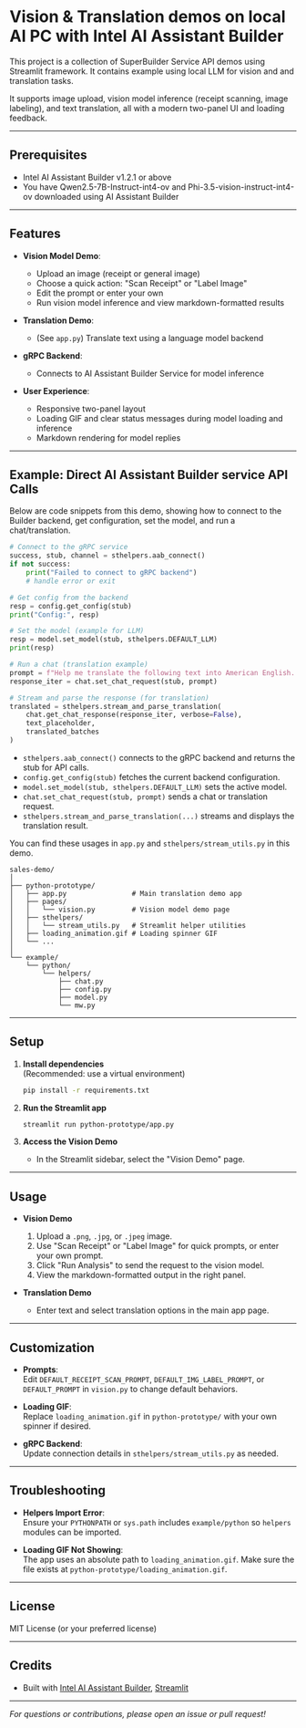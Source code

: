 # Vision & Translation demos on local AI PC with Intel AI Assistant Builder

This project is a collection of SuperBuilder Service API demos using Streamlit framework. It contains example using local LLM for vision and and translation tasks. 

It supports image upload, vision model inference (receipt scanning, image labeling), and text translation, all with a modern two-panel UI and loading feedback.

---

## Prerequisites

 - Intel AI Assistant Builder v1.2.1 or above
 - You have Qwen2.5-7B-Instruct-int4-ov and Phi-3.5-vision-instruct-int4-ov downloaded using AI Assistant Builder
---


## Features

- **Vision Model Demo**:  
  - Upload an image (receipt or general image)
  - Choose a quick action: "Scan Receipt" or "Label Image"
  - Edit the prompt or enter your own
  - Run vision model inference and view markdown-formatted results

- **Translation Demo**:  
  - (See `app.py`) Translate text using a language model backend

- **gRPC Backend**:  
  - Connects to AI Assistant Builder Service for model inference

- **User Experience**:  
  - Responsive two-panel layout
  - Loading GIF and clear status messages during model loading and inference
  - Markdown rendering for model replies

---


## Example: Direct AI Assistant Builder service API Calls

Below are code snippets from this demo, showing how to connect to the Builder backend, get configuration, set the model, and run a chat/translation.

```python
# Connect to the gRPC service
success, stub, channel = sthelpers.aab_connect()
if not success:
    print("Failed to connect to gRPC backend")
    # handle error or exit

# Get config from the backend
resp = config.get_config(stub)
print("Config:", resp)

# Set the model (example for LLM)
resp = model.set_model(stub, sthelpers.DEFAULT_LLM)
print(resp)

# Run a chat (translation example)
prompt = f"Help me translate the following text into American English. Do not show thinking. </no_think>\n\n {batches[next_batch_idx]}"
response_iter = chat.set_chat_request(stub, prompt)

# Stream and parse the response (for translation)
translated = sthelpers.stream_and_parse_translation(
    chat.get_chat_response(response_iter, verbose=False),
    text_placeholder,
    translated_batches
)
```

- `sthelpers.aab_connect()` connects to the gRPC backend and returns the stub for API calls.
- `config.get_config(stub)` fetches the current backend configuration.
- `model.set_model(stub, sthelpers.DEFAULT_LLM)` sets the active model.
- `chat.set_chat_request(stub, prompt)` sends a chat or translation request.
- `sthelpers.stream_and_parse_translation(...)` streams and displays the translation result.

You can find these usages in `app.py` and `sthelpers/stream_utils.py` in this demo.


```
sales-demo/
│
├── python-prototype/
│   ├── app.py                # Main translation demo app
│   ├── pages/
│   │   └── vision.py         # Vision model demo page
│   ├── sthelpers/
│   │   └── stream_utils.py   # Streamlit helper utilities
│   ├── loading_animation.gif # Loading spinner GIF
│   └── ...
│
└── example/
    └── python/
        └── helpers/
            ├── chat.py
            ├── config.py
            ├── model.py
            └── mw.py
```

---

## Setup

1. **Install dependencies**  
   (Recommended: use a virtual environment)
   ```bash
   pip install -r requirements.txt
   ```

2. **Run the Streamlit app**
   ```bash
   streamlit run python-prototype/app.py
   ```

3. **Access the Vision Demo**
   - In the Streamlit sidebar, select the "Vision Demo" page.

---

## Usage

- **Vision Demo**
  1. Upload a `.png`, `.jpg`, or `.jpeg` image.
  2. Use "Scan Receipt" or "Label Image" for quick prompts, or enter your own prompt.
  3. Click "Run Analysis" to send the request to the vision model.
  4. View the markdown-formatted output in the right panel.

- **Translation Demo**
  - Enter text and select translation options in the main app page.

---

## Customization

- **Prompts**:  
  Edit `DEFAULT_RECEIPT_SCAN_PROMPT`, `DEFAULT_IMG_LABEL_PROMPT`, or `DEFAULT_PROMPT` in `vision.py` to change default behaviors.

- **Loading GIF**:  
  Replace `loading_animation.gif` in `python-prototype/` with your own spinner if desired.

- **gRPC Backend**:  
  Update connection details in `sthelpers/stream_utils.py` as needed.

---

## Troubleshooting

- **Helpers Import Error**:  
  Ensure your `PYTHONPATH` or `sys.path` includes `example/python` so `helpers` modules can be imported.

- **Loading GIF Not Showing**:  
  The app uses an absolute path to `loading_animation.gif`. Make sure the file exists at `python-prototype/loading_animation.gif`.

---

## License

MIT License (or your preferred license)

---

## Credits

- Built with [Intel AI Assistant Builder](#),  [Streamlit](https://streamlit.io/)

---

*For questions or contributions, please open an issue or pull request!*